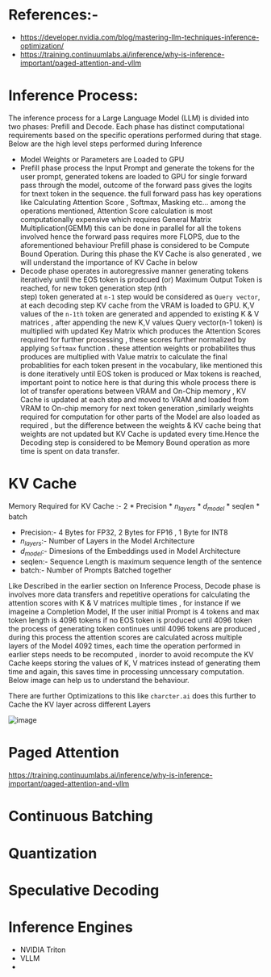 # References:- 
- https://developer.nvidia.com/blog/mastering-llm-techniques-inference-optimization/
- https://training.continuumlabs.ai/inference/why-is-inference-important/paged-attention-and-vllm
  
# Inference Process:
  The inference process for a Large Language Model (LLM) is divided into two  phases: Prefill and Decode. Each phase has distinct computational requirements based on the specific operations 
  performed during that stage. Below are the high level steps performed during Inference

  
  - Model Weights or Parameters are Loaded to GPU 
  - Prefill phase process the Input Prompt and generate the tokens for the user prompt, generated tokens are loaded to GPU for single forward pass through the model,
    outcome of the forward pass gives the logits for tnext token in the sequence. the full forward pass has key operations like Calculating Attention Score , Softmax, Masking etc...
    among the operations mentioned, Attention Score calculation is most computationally expensive which requires General Matrix Multiplication(GEMM) this can be done in parallel
    for all the tokens involved hence the forward pass requires more FLOPS, due to the aforementioned behaviour Prefill phase is considered to be Compute Bound Operation. During
    this phase the KV Cache is also generated , we will understand the importance of KV Cache in below
  - Decode phase operates in autoregressive manner generating tokens iteratively until the EOS token is prodcued (or) Maximum Output Token is reached, for new token generation step (nth   
    step) token generated at `n-1` step would be considered as `Query vector`, at each decoding step KV cache from the VRAM is loaded to GPU. K,V values of the `n-1th` token  are generated 
    and appended to existing K & V matrices , after appending the new K,V values  Query vector(n-1 token) is multiplied with updated Key Matrix which produces the Attention Scores required for 
    further processing , these scores further normalized by applying `Softmax` function . these attention weights or probabilites thus produces are multiplied with Value matrix to calculate the 
    final probablities for each token present in the vocabulary, like mentioned this is done iteratively until EOS token is produced or Max tokens is reached, important point to notice here is
    that during this whole process there is lot of transfer operations between VRAM and On-Chip memory , KV Cache is updated at each step and moved to VRAM and loaded from VRAM to On-chip memory
    for next token generation ,similarly weights required for computation for other parts of the Model are also loaded as required , but the difference between the weights & KV cache being
    that weights are not updated but KV Cache is updated every time.Hence the Decoding step is considered to be Memory Bound operation as more time is spent on data transfer.
    


# KV Cache

 Memory Required for KV Cache :- 2 * Precision * $n_{layers}$ * $d_{model}$ * seqlen * batch
 - Precision:- 4 Bytes for FP32, 2 Bytes for FP16 , 1 Byte for INT8
 - $n_{layers}$:- Number of Layers in the Model Architecture
 - $d_{model}$:- Dimesions of the Embeddings used in Model Architecture
 - seqlen:- Sequence Length is maximum sequence length of the sentence 
 - batch:- Number of Prompts Batched together

  Like Described in the earlier section on Inference Process, Decode phase is involves more data transfers and repetitive operations for calculating the attention scores with K & V matrices
  multiple times , for instance if we imageine a Completion Model, If the user initial Prompt is 4 tokens and max token length is 4096 tokens if no EOS token is produced until 4096 token
  the process of generating token continues until 4096 tokens are produced , during this process the attention scores are calculated across multiple layers of the Model 4092 times, each time 
  the operation performed in earlier steps needs to be recomputed , inorder to avoid recompute the KV Cache keeps storing the values of K, V matrices instead of generating them time and again,
  this saves time in processing unncessary computation. Below image can help us to understand the behaviour.

  There are further Optimizations to this like `charcter.ai` does this further to Cache the KV layer across different Layers

   ![image](https://github.com/user-attachments/assets/862f1d2e-7041-4735-b62f-591d238c0a2a)

 
# Paged Attention
 https://training.continuumlabs.ai/inference/why-is-inference-important/paged-attention-and-vllm
# Continuous Batching

# Quantization
# Speculative Decoding
# Inference Engines
  - NVIDIA Triton
  - VLLM
  - 


